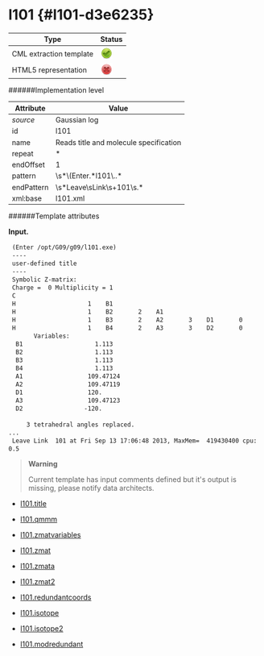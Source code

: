 # l101 {#l101-d3e6235}


| Type                                                                                                                                                | Status                                                                                                                                              |
|----|----|
| CML extraction template                                                                                                                             | ![](/imgs/Total.png)                                                                                                                                |
| HTML5 representation                                                                                                                                | ![](/imgs/None.png)                                                                                                                                 |

######Implementation level

| Attribute                                                                                                                                           | Value                                                                                                                                               |
|----|----|
| *source*                                                                                                                                            | Gaussian log                                                                                                                                        |
| id                                                                                                                                                  | l101                                                                                                                                                |
| name                                                                                                                                                | Reads title and molecule specification                                                                                                              |
| repeat                                                                                                                                              | \*                                                                                                                                                  |
| endOffset                                                                                                                                           | 1                                                                                                                                                   |
| pattern                                                                                                                                             | \\s\*\\(Enter.\*l101\\..\*                                                                                                                          |
| endPattern                                                                                                                                          | \\s\*Leave\\sLink\\s+101\\s.\*                                                                                                                      |
| xml:base                                                                                                                                            | l101.xml                                                                                                                                            |

######Template attributes

**Input.**

     (Enter /opt/G09/g09/l101.exe)
     ----
     user-defined title
     ----  
     Symbolic Z-matrix:
     Charge =  0 Multiplicity = 1
     C
     H                    1    B1
     H                    1    B2       2    A1
     H                    1    B3       2    A2       3    D1       0
     H                    1    B4       2    A3       3    D2       0
           Variables:
      B1                    1.113                    
      B2                    1.113                    
      B3                    1.113                    
      B4                    1.113                    
      A1                  109.47124                  
      A2                  109.47119                  
      D1                  120.                       
      A3                  109.47123                  
      D2                 -120.                       
     
         3 tetrahedral angles replaced.
    ...
     Leave Link  101 at Fri Sep 13 17:06:48 2013, MaxMem=  419430400 cpu:       0.5
      

> **Warning**
>
> Current template has input comments defined but it's output is missing, please notify data architects.

-   [l101.title](/out/md/cml/gaussian_log/l101.title-d3e6242)

<!-- -->

-   [l101.qmmm](/out/md/cml/gaussian_log/l101.qmmm-d3e6273)

<!-- -->

-   [l101.zmatvariables](/out/md/cml/gaussian_log/l101.zmatvariables-d3e6618)

<!-- -->

-   [l101.zmat](/out/md/cml/gaussian_log/l101.zmat-d3e6746)

<!-- -->

-   [l101.zmata](/out/md/cml/gaussian_log/l101.zmata-d3e6828)

<!-- -->

-   [l101.zmat2](/out/md/cml/gaussian_log/l101.zmat2-d3e6841)

<!-- -->

-   [l101.redundantcoords](/out/md/cml/gaussian_log/l101.redundantcoords-d3e6997)

<!-- -->

-   [l101.isotope](/out/md/cml/gaussian_log/l101.isotope-d3e7023)

<!-- -->

-   [l101.isotope2](/out/md/cml/gaussian_log/l101.isotope2-d3e7120)

<!-- -->

-   [l101.modredundant](/out/md/cml/gaussian_log/l101.modredundant-d3e7209)


